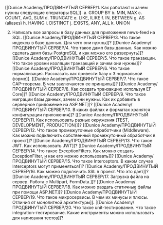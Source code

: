 [[Dunice Academy/ПРОДВИНУТЫЙ СЕРВЕР/1. Как работают и зачем нужны следующие операторы SQL]]: 
		a. GROUP BY 
		b. MIN, MAX 
		c. COUNT, AVG, SUM 
		d. TRUNCATE 
		e. LIKE, ILIKE 
		f. IN, BETWEEN 
		g. AS (aliases) 
		h. HAVING 
		i. DISTINCT 
		j. EXISTS, ANY, ALL 
		k. UNION

2. Написать все запросы в базу данных для приложения news-feed на SQL.
  [[Dunice Academy/ПРОДВИНУТЫЙ СЕРВЕР/3. Что такое индексы в базе данных. Для чего они нужны]]?
  [[Dunice Academy/ПРОДВИНУТЫЙ СЕРВЕР/4. Что такое дамп базы данных. Как можно сделать дамп базы PostgreSQL и как можно его развернуть]]?
  [[Dunice Academy/ПРОДВИНУТЫЙ СЕРВЕР/5. Что такое транзакции. Что такое уровни изоляции транзакций и зачем они нужны]]?
  [[Dunice Academy/ПРОДВИНУТЫЙ СЕРВЕР/6. Что такое нормализация. Рассказать как привести базу к 3 нормальной форме]].
  [[Dunice Academy/ПРОДВИНУТЫЙ СЕРВЕР/7. Что такое CAP-теорема. В чем заключаются ее принципы]]?
  [[Dunice Academy/ПРОДВИНУТЫЙ СЕРВЕР/8. Как создать транзакцию используя EF Core]]?
  [[Dunice Academy/ПРОДВИНУТЫЙ СЕРВЕР/9. Что такое миграции базы данных, зачем они нужны. Как их добавить в серверное приложение на ASP.NET]]?
  [[Dunice Academy/ПРОДВИНУТЫЙ СЕРВЕР/10. В каких файлах и форматах хранятся конфигурации приложения]]?
  [[Dunice Academy/ПРОДВИНУТЫЙ СЕРВЕР/11. Как использовать разные окружения (TEST, DEVELOPMENT, PRODUCTION)]]?
  [[Dunice Academy/ПРОДВИНУТЫЙ СЕРВЕР/12. Что такое промежуточные обработчики (Middleware). Как можно подключить собственный промежуточный обработчик в проект]]?
  [[Dunice Academy/ПРОДВИНУТЫЙ СЕРВЕР/13. Что такое JWT. Как использовать JWT]]?
  [[Dunice Academy/ПРОДВИНУТЫЙ СЕРВЕР/14. Что такое ExceptionFilters. Как можно создать ExceptionFilter, и как его можно использовать]]?
  [[Dunice Academy/ПРОДВИНУТЫЙ СЕРВЕР/15. Что такое Interceptors. В каком случае Interceptors могут применяться]]?
  [[Dunice Academy/ПРОДВИНУТЫЙ СЕРВЕР/16. Как можно подключить SSL в проект. Что это дает]]?
  [[Dunice Academy/ПРОДВИНУТЫЙ СЕРВЕР/17. Загрузка файла на сервер. Работа с Multipart, FormData.]]?
  [[Dunice Academy/ПРОДВИНУТЫЙ СЕРВЕР/18. Как можно раздать статичные файлы при помощи ASP.NET]]?
  [[Dunice Academy/ПРОДВИНУТЫЙ СЕРВЕР/19. Что такое микросервисы. В чем их минусы и плюсы. Отличия от монолитной архитектуры]].
  [[Dunice Academy/ПРОДВИНУТЫЙ СЕРВЕР/20. Что такое unit-тестирование. Что такое integration-тестирование. Какие инструменты можно использовать для написания тестов]]?
  